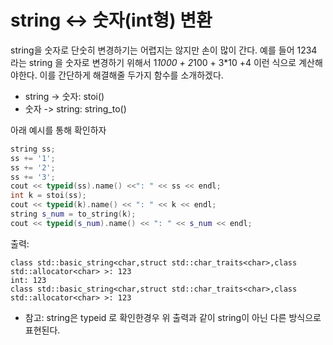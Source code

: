 
# string <-> 숫자(int형) 변환

string을 숫자로 단숫히 변경하기는 어렵지는 않지만 손이 많이 간다. 예를 들어 1234 라는 string 을 숫자로 변경하기 위해서 1*1000 + 2*100 + 3*10  +4 이런 식으로 계산해야한다. 이를 간단하게 해결해줄 두가지 함수를 소개하겠다.

- string -> 숫자:  stoi()
- 숫자 -> string: string_to()

아래 예시를 통해 확인하자
```c++
string ss; 
ss += '1';
ss += '2';
ss += '3';
cout << typeid(ss).name() <<": " << ss << endl;
int k = stoi(ss);
cout << typeid(k).name() << ": " << k << endl;
string s_num = to_string(k);
cout << typeid(s_num).name() << ": " << s_num << endl;
```
출력:
```
class std::basic_string<char,struct std::char_traits<char>,class std::allocator<char> >: 123
int: 123
class std::basic_string<char,struct std::char_traits<char>,class std::allocator<char> >: 123
```
* 참고: string은 typeid 로 확인한경우 위 출력과 같이 string이 아닌 다른 방식으로 표현된다.